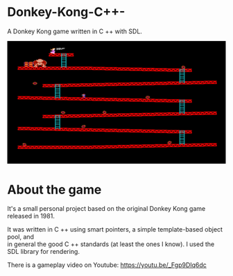 # Donkey-Kong-C++-
A Donkey Kong game written in C ++ with SDL.

![Screenshot](DK_preview_image.png)

About the game
==============
It's a small personal project based on the original Donkey Kong game released in 1981.

It was written in C ++ using smart pointers, a simple template-based object pool, and  
in general the good C ++ standards (at least the ones I know).
I used the SDL library for rendering.

There is a gameplay video on Youtube: https://youtu.be/_Fgp9DIq6dc
